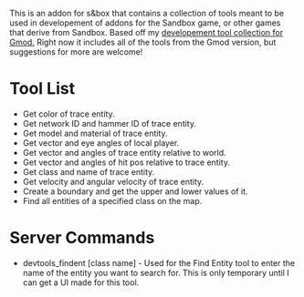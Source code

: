 This is an addon for s&box that contains a collection of tools meant to be used in developement of addons for the Sandbox game, or other games that derive from Sandbox. Based off my [developement tool collection for Gmod.](https://github.com/LambdaGaming/devtools) Right now it includes all of the tools from the Gmod version, but suggestions for more are welcome!

# Tool List
- Get color of trace entity.
- Get network ID and hammer ID of trace entity.
- Get model and material of trace entity.
- Get vector and eye angles of local player.
- Get vector and angles of trace entity relative to world.
- Get vector and angles of hit pos relative to trace entity.
- Get class and name of trace entity.
- Get velocity and angular velocity of trace entity.
- Create a boundary and get the upper and lower values of it.
- Find all entities of a specified class on the map.

# Server Commands
- devtools_findent [class name] - Used for the Find Entity tool to enter the name of the entity you want to search for. This is only temporary until I can get a UI made for this tool.

